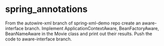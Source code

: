 # spring_annotations
From the autowire-xml branch of spring-xml-demo repo create an aware-interface
branch.
Implement ApplicationContextAware, BeanFactoryAware, BeanNameAware in the
Movie class and print out their results.
Push the code to aware-interface branch.

